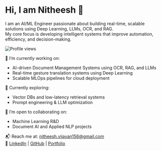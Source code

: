 # Hi, I am Nitheesh 👋

I am an AI/ML Engineer passionate about building real-time, scalable solutions using Deep Learning, LLMs, OCR, and RAG.  
My core focus is developing intelligent systems that improve automation, efficiency, and decision-making.

![Profile views](https://komarev.com/ghpvc/?username=nitheeshvijayan156&color=blue)

🔭 I’m currently working on:
- AI-driven Document Management Systems using OCR, RAG, and LLMs
- Real-time gesture translation systems using Deep Learning
- Scalable MLOps pipelines for cloud deployment

🌱 Currently exploring:
- Vector DBs and low-latency retrieval systems
- Prompt engineering & LLM optimization

🤝 I’m open to collaborating on:
- Machine Learning R&D
- Document AI and Applied NLP projects

📬 Reach me at: [nitheesh.vijayan156@gmail.com](mailto:nitheesh.vijayan156@gmail.com)  
🔗 [LinkedIn](https://www.linkedin.com/in/nitheesh-vijayan-4787291a2) | [GitHub](https://github.com/nitheeshvijayan156) | [Portfolio](https://nitheeshvijayan156.github.io/portfolio/)


